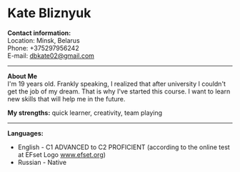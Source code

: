 **Kate Bliznyuk**
=====

**Contact information:**  
Location: Minsk, Belarus  
Phone: +375297956242  
E-mail: dbkate02@gmail.com 

*****

**About Me**  
I'm 19 years old. Frankly speaking, I realized that after university I couldn't get the job of my dream. That is why I've started this course. I want to learn new skills that will help me in the future. 

**My strengths:** quick learner, creativity, team playing  

*****

**Languages:**    
- English - C1 ADVANCED to C2 PROFICIENT (according to the online test at EFset Logo www.efset.org)  
- Russian - Native
